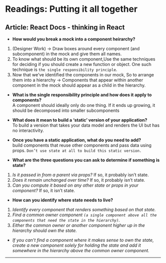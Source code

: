# Readings: Putting it all together

## Article: React Docs - thinking in React
- **How would you break a mock into a component heirarchy?**  
1. (Designer Work) -> Draw boxes around every component (and subcomponent) in the mock and give them all names.
2. To know what should be its own component,Use the same techniques for deciding if you should create a new function or object. One such technique is `the single responsibility principle`.
3. Now that we’ve identified the components in our mock, So to arrange them into a hierarchy -> Components that appear within another component in the mock should appear as a child in the hierarchy.

- **What is the single responsibility principle and how does it apply to components?**  
A component should ideally only do one thing. If it ends up growing, it should be decomposed into smaller subcomponents

- **What does it mean to build a ‘static’ version of your application?**  
To build a version that takes your data model and renders the UI but has no interactivity.

- **Once you have a static application, what do you need to add?**  
build components that reuse other components and pass data using props. 
`Don’t use state at all to build this static version.`

- **What are the three questions you can ask to determine if something is state?**  
1. *Is it passed in from a parent via props?* If so, it probably isn’t state.
2. *Does it remain unchanged over time?* If so, it probably isn’t state.
3. *Can you compute it based on any other state or props in your component?* If so, it isn’t state.  

- **How can you identify where state needs to live?**  
1. *Identify every component that renders something based on that state.*
2. *Find a common owner component `(a single component above all the components that need the state in the hierarchy)`.*
3. *Either the common owner or another component higher up in the hierarchy should own the state.*
- *If you can’t find a component where it makes sense to own the state, create a new component solely for holding the state and add it somewhere in the hierarchy above the common owner component.*
---

